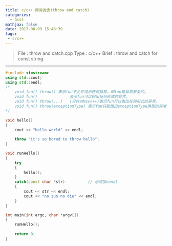 ```yaml
---
title: c/c++:异常抛出(throw and catch)
categories:
  - Gist
mathjax: false
date: 2017-08-09 15:48:39
tags:
 - c/c++
---
```


> File : throw and catch.cpp
> Type : c/c++
> Brief : throw and catch for const string

<!-- more -->

---

```c++
#include <iostream>
using std::cout;
using std::endl;
/*
    void fun() throw() 表示fun不允许抛出任何异常，即fun是异常安全的。
    void fun()              表示fun可以抛出任何形式的异常。
    void fun() throw(...)   (只针对msvc++)表示fun可以抛出任何形式的异常。
    void fun() throw(exceptionType) 表示fun只能抛出exceptionType类型的异常。
*/

void hello()
{
    cout << "hello world" << endl;
    
    throw "it's so bored to throw hello";
}

void runHello()
{
    try
    {
        hello();
    }
    catch(const char *str)          // 必须加const
    {
        cout << str << endl;
        cout << "no zuo no die" << endl;
    }
}

int main(int argc, char *argv[])
{
    runHello();
    
    return 0;
}
```
